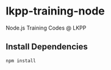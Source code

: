 # lkpp-training-node
Node.js Training Codes @ LKPP

## Install Dependencies 

```bash
npm install
```
